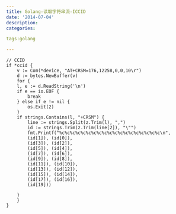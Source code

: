 ```yaml
---
title: Golang-读取字符串流-ICCID
date: '2014-07-04'
description:
categories:

tags:golang

---
```


	// CCID
	if *ccid {
	    v := Com(*device, "AT+CRSM=176,12258,0,0,10\r")
	    d := bytes.NewBuffer(v)
	    for {
		l, e := d.ReadString('\n')
		if e == io.EOF {
		    break
		} else if e != nil {
		    os.Exit(2)
		}
		if strings.Contains(l, "+CRSM") {
		    line := strings.Split(z.Trim(l), ",")
		    id := strings.Trim(z.Trim(line[2]), "\"")
		    fmt.Printf("%c%c%c%c%c%c%c%c%c%c%c%c%c%c%c%c%c%c%c\n",
			(id[1]), (id[0]),
			(id[3]), (id[2]),
			(id[5]), (id[4]),
			(id[7]), (id[6]),
			(id[9]), (id[8]),
			(id[11]), (id[10]),
			(id[13]), (id[12]),
			(id[15]), (id[14]),
			(id[17]), (id[16]),
			(id[19]))
	 
		}
	    }
	}

